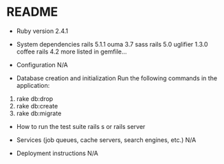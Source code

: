 # README

* Ruby version
2.4.1

* System dependencies
rails 5.1.1
ouma 3.7
sass rails 5.0
uglifier 1.3.0
coffee rails 4.2
more listed in gemfile...

* Configuration
N/A

* Database creation and initialization
Run the following commands in the application:
1. rake db:drop
2. rake db:create
3. rake db:migrate

* How to run the test suite
rails s or rails server

* Services (job queues, cache servers, search engines, etc.)
N/A

* Deployment instructions
N/A
